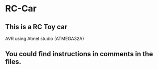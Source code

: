 # RC-Car
## This is a RC Toy car
AVR using Atmel studio (ATMEGA32A)
## You could find instructions in comments in the files.
